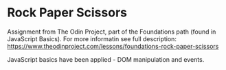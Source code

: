 # Rock Paper Scissors

Assignment from The Odin Project, part of the Foundations path (found in JavaScript Basics). For more informatin see full description: https://www.theodinproject.com/lessons/foundations-rock-paper-scissors

JavaScript basics have been applied - DOM manipulation and events.
